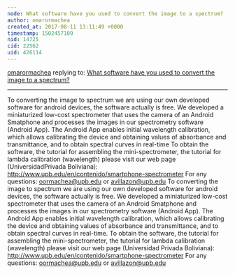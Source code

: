 ```yaml
---
node: What software have you used to convert the image to a spectrum?
author: omarormachea
created_at: 2017-08-11 13:11:49 +0000
timestamp: 1502457109
nid: 14725
cid: 22562
uid: 426114
---
```




[omarormachea](../profile/omarormachea) replying to: [What software have you used to convert the image to a spectrum?](../notes/ohlhavercm/08-07-2017/what-software-have-you-used-to-convert-the-image-to-a-spectrum)

----
To converting the image to spectrum we are using our own developed software for android devices, the software actually is free. We developed a miniaturized low-cost spectrometer that uses the camera of an Android Smatphone and processes the images in our spectrometry software (Android App). The Android App enables initial wavelength calibration, which allows calibrating the device and obtaining values of absorbance and transmittance, and to obtain spectral curves in real-time To obtain the software, the tutorial for assembling the mini-spectrometer, the tutorial for lambda calibration (wavelength) please visit our web page (UniversidadPrivada Boliviana): http://www.upb.edu/en/contenido/smartphone-spectrometer For any questions: oormachea@upb.edu or avillazon@upb.edu To converting the image to spectrum we are using our own developed software for android devices, the software actually is free. We developed a miniaturized low-cost spectrometer that uses the camera of an Android Smatphone and processes the images in our spectrometry software (Android App). The Android App enables initial wavelength calibration, which allows calibrating the device and obtaining values of absorbance and transmittance, and to obtain spectral curves in real-time. To obtain the software, the tutorial for assembling the mini-spectrometer, the tutorial for lambda calibration (wavelength) please visit our web page (Universidad Privada Boliviana): http://www.upb.edu/en/contenido/smartphone-spectrometer For any questions: oormachea@upb.edu or avillazon@upb.edu